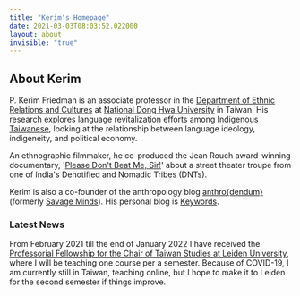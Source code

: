 ```yaml
---
title: "Kerim's Homepage"
date: 2021-03-03T08:03:52.022000
layout: about
invisible: "true"
---
```


## About Kerim

P. Kerim Friedman is an associate professor in the [Department of Ethnic Relations and Cultures](https://rc025.ndhu.edu.tw/?Lang=en) at [National Dong Hwa University](https://epage.ndhu.edu.tw/bin/home.php?Lang=en) in Taiwan. His research explores language revitalization efforts among [Indigenous Taiwanese](https://en.wikipedia.org/wiki/Taiwanese_indigenous_peoples), looking at the relationship between language ideology, indigeneity, and political economy. 

An ethnographic filmmaker, he co-produced the Jean Rouch award-winning documentary, '[Please Don't Beat Me, Sir!](https://pleasedontbeatmesir.fournineandahalf.com)' about a street theater troupe from one of India's Denotified and Nomadic Tribes (DNTs). 

Kerim is also a co-founder of the anthropology blog [anthro{dendum}](https://anthrodendum.org) (formerly [Savage Minds](https://savageminds.org/)). His personal blog is [Keywords](https://keywords.oxus.net/). 

### Latest News

From February 2021 till the end of January 2022 I have received the [Professorial Fellowship for the Chair of Taiwan Studies at Leiden University](https://www.iias.asia/professorial-fellowship-chair-taiwan-studies-leiden-university), where I will be teaching one course per a semester. Because of COVID-19, I am currently still in Taiwan, teaching online, but I hope to make it to Leiden for the second semester if things improve.

